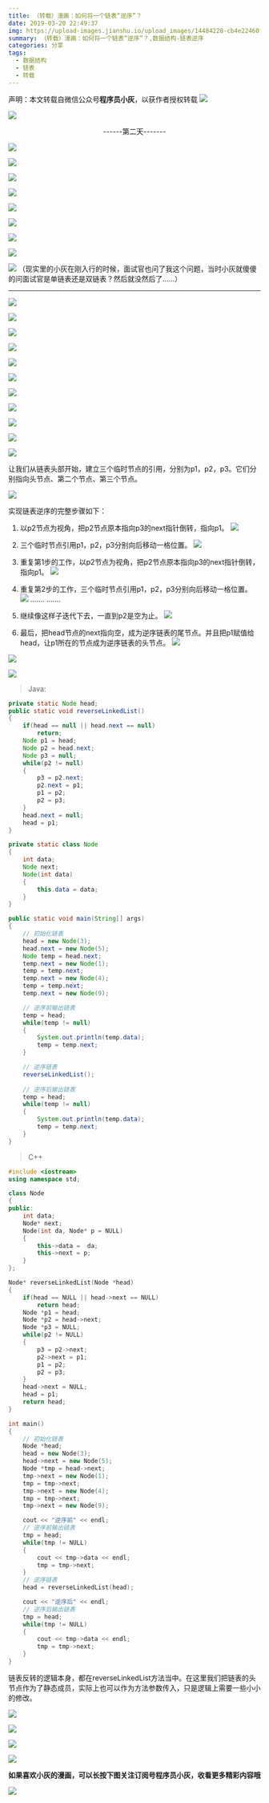 ```yaml
---
title: （转载）漫画：如何将一个链表“逆序”？
date: 2019-03-20 22:49:37
img: https://upload-images.jianshu.io/upload_images/14484228-cb4e22460f2303b3.jpg?imageMogr2/auto-orient/strip%7CimageView2/2/w/1240
summary: （转载）漫画：如何将一个链表“逆序”？,数据结构-链表逆序
categories: 分享
tags:
  - 数据结构
  - 链表
  - 转载
---
```

声明：本文转载自微信公众号**程序员小灰**，以获作者授权转载
![](https://upload-images.jianshu.io/upload_images/14484228-cb4e22460f2303b3.jpg?imageMogr2/auto-orient/strip%7CimageView2/2/w/1240)

![](https://upload-images.jianshu.io/upload_images/14484228-d7408b70b61c39d3.jpg?imageMogr2/auto-orient/strip%7CimageView2/2/w/1240)
<center>------第二天-------</center>

![](https://upload-images.jianshu.io/upload_images/14484228-8ae376c01b1f7349.jpg?imageMogr2/auto-orient/strip%7CimageView2/2/w/1240)

![](https://upload-images.jianshu.io/upload_images/14484228-00e6674f32a9d0bd.jpg?imageMogr2/auto-orient/strip%7CimageView2/2/w/1240)

![](https://upload-images.jianshu.io/upload_images/14484228-1f8fbb7c0bafa40e.jpg?imageMogr2/auto-orient/strip%7CimageView2/2/w/1240)

![](https://upload-images.jianshu.io/upload_images/14484228-65b9bc4ee4a3f7bb.jpg?imageMogr2/auto-orient/strip%7CimageView2/2/w/1240)

![](https://upload-images.jianshu.io/upload_images/14484228-0b4358cb3da169c7.jpg?imageMogr2/auto-orient/strip%7CimageView2/2/w/1240)

![](https://upload-images.jianshu.io/upload_images/14484228-9d0f546519bf16c9.png?imageMogr2/auto-orient/strip%7CimageView2/2/w/1240)

![](https://upload-images.jianshu.io/upload_images/14484228-447a04f4a48b521d.png?imageMogr2/auto-orient/strip%7CimageView2/2/w/1240)

![](https://upload-images.jianshu.io/upload_images/14484228-81b0895c78e1a31e.jpg?imageMogr2/auto-orient/strip%7CimageView2/2/w/1240)

![](https://upload-images.jianshu.io/upload_images/14484228-78ad295430a3491d.jpg?imageMogr2/auto-orient/strip%7CimageView2/2/w/1240)
（现实里的小灰在刚入行的时候，面试官也问了我这个问题，当时小灰就傻傻的问面试官是单链表还是双链表？然后就没然后了......）
***
![](https://upload-images.jianshu.io/upload_images/14484228-31488f15a61e494f.jpg?imageMogr2/auto-orient/strip%7CimageView2/2/w/1240)

![](https://upload-images.jianshu.io/upload_images/14484228-cf5860149f92c74f.jpg?imageMogr2/auto-orient/strip%7CimageView2/2/w/1240)

![](https://upload-images.jianshu.io/upload_images/14484228-5b8d3f33099a4d70.png?imageMogr2/auto-orient/strip%7CimageView2/2/w/1240)

![](https://upload-images.jianshu.io/upload_images/14484228-34ed4811378a8d82.png?imageMogr2/auto-orient/strip%7CimageView2/2/w/1240)

![](https://upload-images.jianshu.io/upload_images/14484228-0b4e47836ea6681a.png?imageMogr2/auto-orient/strip%7CimageView2/2/w/1240)

![](https://upload-images.jianshu.io/upload_images/14484228-1beb05c1519be4f7.png?imageMogr2/auto-orient/strip%7CimageView2/2/w/1240)

![](https://upload-images.jianshu.io/upload_images/14484228-2cd160a2febbd672.png?imageMogr2/auto-orient/strip%7CimageView2/2/w/1240)

![](https://upload-images.jianshu.io/upload_images/14484228-3607e44d7748183d.png?imageMogr2/auto-orient/strip%7CimageView2/2/w/1240)

![](https://upload-images.jianshu.io/upload_images/14484228-02fc7791ea3dee90.png?imageMogr2/auto-orient/strip%7CimageView2/2/w/1240)

![](https://upload-images.jianshu.io/upload_images/14484228-cb0591d346e9c5c0.png?imageMogr2/auto-orient/strip%7CimageView2/2/w/1240)

![](https://upload-images.jianshu.io/upload_images/14484228-31265798ade6d339.png?imageMogr2/auto-orient/strip%7CimageView2/2/w/1240)

让我们从链表头部开始，建立三个临时节点的引用，分别为p1，p2，p3。它们分别指向头节点、第二个节点、第三个节点。

![](https://upload-images.jianshu.io/upload_images/14484228-0e6f8a3fad5ec787.png?imageMogr2/auto-orient/strip%7CimageView2/2/w/1240)

实现链表逆序的完整步骤如下：

1. 以p2节点为视角，把p2节点原本指向p3的next指针倒转，指向p1。
![](https://upload-images.jianshu.io/upload_images/14484228-7952044da7e225fd.png?imageMogr2/auto-orient/strip%7CimageView2/2/w/1240)

2. 三个临时节点引用p1，p2，p3分别向后移动一格位置。
![](https://upload-images.jianshu.io/upload_images/14484228-322432dfeaaf0597.png?imageMogr2/auto-orient/strip%7CimageView2/2/w/1240)

3. 重复第1步的工作，以p2节点为视角，把p2节点原本指向p3的next指针倒转，指向p1。
![](https://upload-images.jianshu.io/upload_images/14484228-4c0c4975c258c55b.png?imageMogr2/auto-orient/strip%7CimageView2/2/w/1240)

4. 重复第2步的工作，三个临时节点引用p1，p2，p3分别向后移动一格位置。
![](https://upload-images.jianshu.io/upload_images/14484228-d4a2cd2d93646035.png?imageMogr2/auto-orient/strip%7CimageView2/2/w/1240)
.......
.......

5. 继续像这样子迭代下去，一直到p2是空为止。
![](https://upload-images.jianshu.io/upload_images/14484228-8b39745e489c0498.png?imageMogr2/auto-orient/strip%7CimageView2/2/w/1240)

6. 最后，把head节点的next指向空，成为逆序链表的尾节点。并且把p1赋值给head，让p1所在的节点成为逆序链表的头节点。
![](https://upload-images.jianshu.io/upload_images/14484228-ee4ee60c03499905.png?imageMogr2/auto-orient/strip%7CimageView2/2/w/1240)

![](https://upload-images.jianshu.io/upload_images/14484228-e97bbf305a186106.png?imageMogr2/auto-orient/strip%7CimageView2/2/w/1240)

![](https://upload-images.jianshu.io/upload_images/14484228-64d00c433eed1d41.png?imageMogr2/auto-orient/strip%7CimageView2/2/w/1240)

> Java:

```java
private static Node head;
public static void reverseLinkedList()
{
    if(head == null || head.next == null)
        return;
    Node p1 = head;
    Node p2 = head.next;
    Node p3 = null;
    while(p2 != null)
    {
        p3 = p2.next;
        p2.next = p1;
        p1 = p2;
        p2 = p3;
    }
    head.next = null;
    head = p1;
}

private static class Node
{
    int data;
    Node next;
    Node(int data)
    {
        this.data = data;
    }
}

public static void main(String[] args)
{
    // 初始化链表
    head = new Node(3);
    head.next = new Node(5);
    Node temp = head.next;
    temp.next = new Node(1);
    temp = temp.next;
    temp.next = new Node(4);
    temp = temp.next;
    temp.next = new Node(9);

    // 逆序前输出链表
    temp = head;
    while(temp != null)
    {
        System.out.println(temp.data);
        temp = temp.next;
    }

    // 逆序链表
    reverseLinkedList();
    
    // 逆序后输出链表
    temp = head;
    while(temp != null)
    {
        System.out.println(temp.data);
        temp = temp.next;
    }
}
```
> C++

```cpp
#include <iostream>
using namespace std;

class Node
{
public:
    int data;
    Node* next;
    Node(int da, Node* p = NULL)
    {
        this->data =  da;
        this->next = p;
    }
};

Node* reverseLinkedList(Node *head)
{
    if(head == NULL || head->next == NULL)
        return head;
    Node *p1 = head;
    Node *p2 = head->next;
    Node *p3 = NULL;
    while(p2 != NULL)
    {
        p3 = p2->next;
        p2->next = p1;
        p1 = p2;
        p2 = p3;
    }
    head->next = NULL;
    head = p1;
    return head;
}

int main()
{
    // 初始化链表
    Node *head;
    head = new Node(3);
    head->next = new Node(5);
    Node *tmp = head->next;
    tmp->next = new Node(1);
    tmp = tmp->next;
    tmp->next = new Node(4);
    tmp = tmp->next;
    tmp->next = new Node(9);

    cout << "逆序前" << endl;
    // 逆序前输出链表
    tmp = head;
    while(tmp != NULL)
    {
        cout << tmp->data << endl;
        tmp = tmp->next;
    }
    // 逆序链表
    head = reverseLinkedList(head);

    cout << "逆序后" << endl;
    // 逆序后输出链表
    tmp = head;
    while(tmp != NULL)
    {
        cout << tmp->data << endl;
        tmp = tmp->next;
    }
}
```
链表反转的逻辑本身，都在reverseLinkedList方法当中。在这里我们把链表的头节点作为了静态成员，实际上也可以作为方法参数传入，只是逻辑上需要一些小小的修改。

![](https://upload-images.jianshu.io/upload_images/14484228-e251580228482082.png?imageMogr2/auto-orient/strip%7CimageView2/2/w/1240)

![](https://upload-images.jianshu.io/upload_images/14484228-16dcd7f3e50b6bc7.png?imageMogr2/auto-orient/strip%7CimageView2/2/w/1240)

![](https://upload-images.jianshu.io/upload_images/14484228-d7e6a1df05192e50.png?imageMogr2/auto-orient/strip%7CimageView2/2/w/1240)

![](https://upload-images.jianshu.io/upload_images/14484228-08c637cb5d85a7a9.png?imageMogr2/auto-orient/strip%7CimageView2/2/w/1240)

**如果喜欢小灰的漫画，可以长按下图关注订阅号程序员小灰，收看更多精彩内容哦**

![](https://upload-images.jianshu.io/upload_images/14484228-2e504c60210295e1.png?imageMogr2/auto-orient/strip%7CimageView2/2/w/1240)